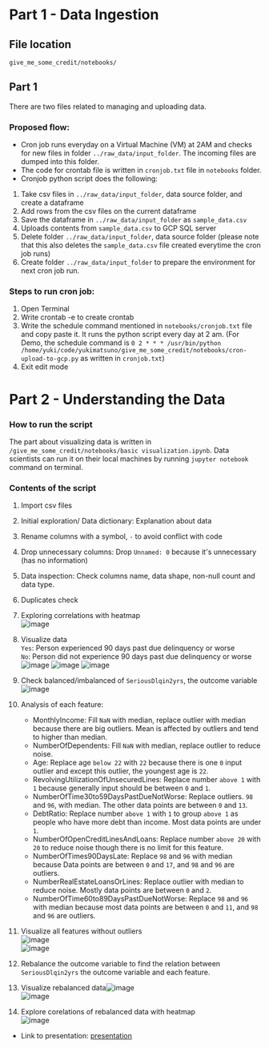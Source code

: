 # Part 1 - Data Ingestion

## File location
`give_me_some_credit/notebooks/`

## Part 1
There are two files related to managing and uploading data. 

### Proposed flow:
- Cron job runs everyday on a Virtual Machine (VM) at 2AM and checks for new files in folder `../raw_data/input_folder`. The incoming files are dumped into this folder.
- The code for crontab file is written in `cronjob.txt` file in `notebooks` folder. 
- Cronjob python script does the following:
1. Take csv files in `../raw_data/input_folder`, data source folder, and create a dataframe
2. Add rows from the csv files on the current dataframe
3. Save the dataframe in `../raw_data/input_folder` as `sample_data.csv`
4. Uploads contents from `sample_data.csv` to GCP SQL server
5. Delete folder `../raw_data/input_folder`, data source folder (please note that this also deletes the `sample_data.csv` file created everytime the cron job runs)
6. Create folder `../raw_data/input_folder` to prepare the environment for next cron job run.

### Steps to run cron job:
1. Open Terminal
2. Write crontab -e to create crontab
3. Write the schedule command mentioned in `notebooks/cronjob.txt` file and copy paste it. It runs the python script every day at 2 am.
    (For Demo, the schedule command is `0 2 * * * /usr/bin/python /home/yuki/code/yukimatsuno/give_me_some_credit/notebooks/cron-upload-to-gcp.py` as written in `cronjob.txt`)
4. Exit edit mode


# Part 2 - Understanding the Data

### How to run the script
The part about visualizing data is written in `/give_me_some_credit/notebooks/basic visualization.ipynb`. Data scientists can run it on their local machines by running `jupyter notebook` command on terminal.

### Contents of the script
1. Import csv files 
2. Initial exploration/ Data dictionary: Explanation about data
3. Rename columns with a symbol, `-` to avoid conflict with code
4. Drop unnecessary columns: Drop `Unnamed: 0` because it's unnecessary (has no information)
5. Data inspection: Check columns name, data shape, non-null count and data type.
6. Duplicates check
7. Exploring correlations with heatmap  
![image](https://user-images.githubusercontent.com/79320522/132685393-5f215ce4-1ccc-4e5f-925a-a201d22c54cf.png)

8. Visualize data  
`Yes`: Person experienced 90 days past due delinquency or worse  
`No`: Person did not experience 90 days past due delinquency or worse
![image](https://user-images.githubusercontent.com/79320522/132704318-28202d22-3ed0-41e1-8e5d-203052268958.png)
![image](https://user-images.githubusercontent.com/79320522/132704402-422e24cf-3221-45e4-ad46-c32d5458b9b0.png)
![image](https://user-images.githubusercontent.com/79320522/132704467-8a7c5bf3-402e-4180-b7f4-7231edffed67.png)

9. Check balanced/imbalanced of `SeriousDlqin2yrs`, the outcome variable
![image](https://user-images.githubusercontent.com/79320522/132685693-bb4e0f3c-0215-460e-8242-dbb5d0bb6d5b.png)
10. Analysis of each feature:
    - MonthlyIncome: Fill `NaN` with median, replace outlier with median because there are big outliers. Mean is affected by outliers and tend to higher than median.
    - NumberOfDependents: Fill `NaN` with median, replace outlier to reduce noise.
    - Age: Replace age `below 22` with `22` because there is one `0` input outlier and except this outlier, the youngest age is `22`.
    - RevolvingUtilizationOfUnsecuredLines: Replace number `above 1` with `1` because generally input should be between `0` and `1`.
    - NumberOfTime30to59DaysPastDueNotWorse: Replace outliers. `98` and `96`, with median. The other data points are between `0` and `13`.
    - DebtRatio: Replace number `above 1` with `1` to group `above 1` as people who have more debt than income. Most data points are under `1`. 
    - NumberOfOpenCreditLinesAndLoans: Replace number `above 20` with `20` to reduce noise though there is no limit for this feature. 
    - NumberOfTimes90DaysLate: Replace `98` and `96` with median because Data points are between `0` and `17`, and `98` and `96` are outliers.
    - NumberRealEstateLoansOrLines: Replace outlier with median to reduce noise. Mostly data points are between `0` and `2`.
    - NumberOfTime60to89DaysPastDueNotWorse: Replace `98` and `96` with median because most data points are between `0` and `11`, and `98` and `96` are outliers.
11. Visualize all features without outliers  
![image](https://user-images.githubusercontent.com/79320522/132684522-c57ee333-a4b5-4ad0-90b4-7bd64099e06a.png)  
![image](https://user-images.githubusercontent.com/79320522/132684565-67f88ded-2122-4529-8fdb-16f613ea61dd.png)

12. Rebalance the outcome variable to find the relation between `SeriousDlqin2yrs` the outcome variable and each feature.
13. Visualize rebalanced data![image](https://user-images.githubusercontent.com/79320522/132684950-66c7992e-ada6-451c-8aa9-a8242ededbdb.png)  
![image](https://user-images.githubusercontent.com/79320522/132685018-fcf1b518-af99-4b37-91cc-bcf0be472ea8.png)
14. Explore corelations of rebalanced data with heatmap  
![image](https://user-images.githubusercontent.com/79320522/132687367-3da79a4f-1eaa-4846-aa8a-fd82fa4a7fca.png)


* Link to presentation:
[presentation](https://docs.google.com/presentation/d/1-GGzOW6ZuIzJ7VYZbPh5p0Q8gFSJQqsPzrBitE-rs6Y/edit?usp=sharing)
